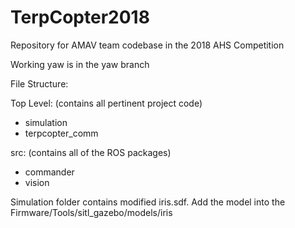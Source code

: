 # TerpCopter2018
Repository for AMAV team codebase in the 2018 AHS Competition

Working yaw is in the yaw branch 


File Structure:

Top Level: (contains all pertinent project code)
- simulation
- terpcopter_comm

src: (contains all of the ROS packages)
- commander
- vision


Simulation folder contains modified iris.sdf. Add the model into the Firmware/Tools/sitl_gazebo/models/iris
